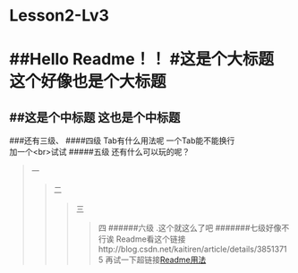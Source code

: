# Lesson2-Lv3
##Hello Readme！！
#这是个大标题
这个好像也是个大标题
=
##这是个中标题
这也是个中标题
-
###还有三级、
####四级
Tab有什么用法呢
    一个Tab能不能换行<br>
    加一个\<br>试试
#####五级
还有什么可以玩的呢？
  >一
  >>二
  >>>三
  >>>>四
######六级
.这个就这么了吧
#######七级好像不行诶
Readme看这个链接http://blog.csdn.net/kaitiren/article/details/38513715
再试一下超链接[Readme用法](http://blog.csdn.net/kaitiren/article/details/38513715)
